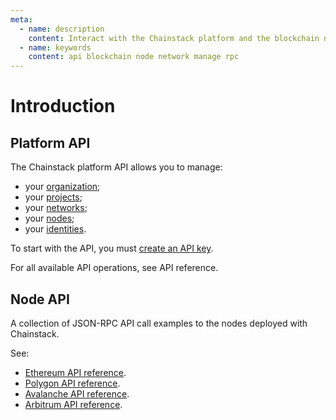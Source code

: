 ```yaml
---
meta:
  - name: description
    content: Interact with the Chainstack platform and the blockchain nodes through powerful API.
  - name: keywords
    content: api blockchain node network manage rpc
---
```


# Introduction

## Platform API

The Chainstack platform API allows you to manage:

* your [organization](/glossary/organization);
* your [projects](/glossary/project);
* your [networks](/glossary/network);
* your [nodes](/glossary/node);
* your [identities](/glossary/identity).

To start with the API, you must [create an API key](/platform/create-an-api-key).

For all available API operations, see <a :href="$themeConfig.apiDocsURL" target="_blank">API reference</a>.

## Node API

A collection of JSON-RPC API call examples to the nodes deployed with Chainstack.

See:

* [Ethereum API reference](/api/ethereum/ethereum-api-reference).
* [Polygon API reference](/api/polygon/polygon-api-reference).
* [Avalanche API reference](/api/avalanche/avalanche-api-reference).
* [Arbitrum API reference](/api/arbitrum/arbitrum-api-reference).
